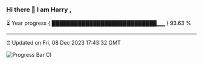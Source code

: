 ### Hi there 👋 I am Harry , 

⏳ Year progress { ████████████████████████████▁▁ } 93.63 %

---

⏰ Updated on Fri, 08 Dec 2023 17:43:32 GMT

![Progress Bar CI](https://github.com/duykhang68/duykhang68/workflows/Progress%20Bar%20CI/badge.svg)
